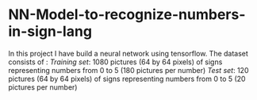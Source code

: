 # NN-Model-to-recognize-numbers-in-sign-lang

In this project I have build a neural network using tensorflow.
The dataset consists of :
*Training set*: 1080 pictures (64 by 64 pixels) of signs representing numbers from 0 to 5 (180 pictures per number)
*Test set*: 120 pictures (64 by 64 pixels) of signs representing numbers from 0 to 5 (20 pictures per number)
